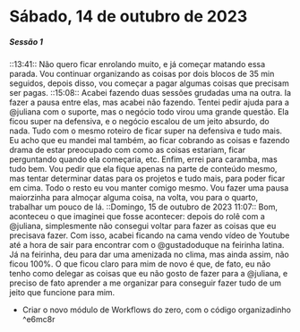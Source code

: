 # Sábado, 14 de outubro de 2023
##### Sessão 1
::13:41:: Não quero ficar enrolando muito, e já começar matando essa parada. Vou continuar organizando as coisas por dois blocos de 35 min seguidos, depois disso, vou começar a pagar algumas coisas que precisam ser pagas.
::15:08:: Acabei fazendo duas sessões grudadas uma na outra. Ia fazer a pausa entre elas, mas acabei não fazendo. Tentei pedir ajuda para a @juliana com o suporte, mas o negócio todo virou uma grande questão. Ela ficou super na defensiva, e o negócio escalou de um jeito absurdo, do nada. Tudo com o mesmo roteiro de ficar super na defensiva e tudo mais.
Eu acho que eu mandei mal também, ao ficar cobrando as coisas e fazendo drama de estar preocupado com como as coisas estariam, ficar perguntando quando ela começaria, etc. Enfim, errei para caramba, mas tudo bem.
Vou pedir que ela fique apenas na parte de conteúdo mesmo, mas tentar determinar datas para os projetos e tudo mais, para poder ficar em cima. Todo o resto eu vou manter comigo mesmo. Vou fazer uma pausa maiorzinha para almoçar alguma coisa, na volta, vou para o quarto, trabalhar um pouco de lá.
::Domingo, 15 de outubro de 2023 11:07:: Bom, aconteceu o que imaginei que fosse acontecer: depois do rolê com a @juliana, simplesmente não consegui voltar para fazer as coisas que eu precisava fazer. Com isso, acabei ficando na cama vendo vídeo de Youtube até a hora de sair para encontrar com o @gustadoduque na feirinha latina. Já na feirinha, deu para dar uma amenizada no clima, mas ainda assim, não ficou 100%.
O que ficou claro para mim de novo é que, de fato, eu não tenho como delegar as coisas que eu não gosto de fazer para a @juliana, e preciso de fato aprender a me organizar para conseguir fazer tudo de um jeito que funcione para mim.
+ Criar o novo módulo de Workflows do zero, com o código organizadinho ^e6mc8r